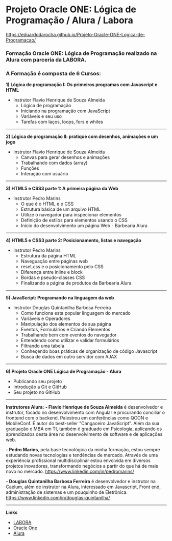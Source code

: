 # Projeto Oracle ONE: Lógica de Programação / Alura / Labora
https://eduardodarocha.github.io/Projeto-Oracle-ONE-Logica-de-Programacao/
 
 ### Formação Oracle ONE: Lógica de Programação realizado na Alura com parceria da LABORA.
     
 ### A Formação é composta de 6 Cursos:
   **1) Lógica de programação I: Os primeiros programas com Javascript e HTML** 
   - Instrutor Flavio Henrique de Souza Almeida
      - Lógica de programação
      - Iniciando na programação com JavaScript
      - Variáveis e seu uso
      - Tarefas com laços, loops, fors e whiles
---------------------------
    
 **2) Lógica de programação II: pratique com desenhos, animações e um jogo** 
 - Instrutor Flavio Henrique de Souza Almeida
   - Canvas para gerar desenhos e animações
   - Trabalhando com dados (array)
   - Funções
   - Interação com usuário
---------------------------
   
 **3) HTML5 e CSS3 parte 1: A primeira página da Web** 
 - Instrutor Pedro Marins
   - O que é o HTML e o CSS
   - Estrutura básica de um arquivo HTML
   - Utilize o navegador para inspecionar elementos
   - Definição de estilos para elementos usando o CSS
   - Início do desenvolvimento um página Web - Barbearia Alura
---------------------------
 
 **4) HTML5 e CSS3 parte 2: Posicionamento, listas e navegação** 
 - Instrutor Pedro Marins
   - Estrutura da página HTML
   - Naveguação entre páginas web
   - reset.css e o posicionamento pelo CSS
   - Diferença entre inline e block
   - Bordas e pseudo-classes CSS
   - Finalizando a página de produtos da Barbearia Alura
---------------------------

 **5) JavaScript: Programando na linguagem da web** 
 - Instrutor Douglas Quintanilha Barbosa Ferreira
   - Como funciona esta popular linguagem do mercado
   - Variáveis e Operadores
   - Manipulação dos elementos de sua página
   - Eventos, Formulários e Criando Elementos
   - Trabalhando bem com eventos do navegador
   - Entendendo como utilizar e validar formulários
   - Filtrando uma tabela
   - Conheçendo boas práticas de organização de código Javascript
   - Busca de dados em outro servidor com AJAX
---------------------------
    
 **6) Projeto Oracle ONE Lógica de Programação - Alura**
   - Publicando seu projeto
   - Introdução a Git e GitHub
   - Seu projeto no GitHub
---------------------------
  
**Instrutores Alura:**
 **- Flavio Henrique de Souza Almeida** é desenvolvedor e instrutor, focado no desenvolvimento com Angular e procurando conciliar o frontend com o backend. Palestrou em conferências como QCON e MobileConf. É autor do best-seller "Cangaceiro JavaScript". Além da sua graduação e MBA em TI, também é graduado em Psicologia, aplicando os aprendizados desta área no desenvolvimento de software e de aplicações web.
 
 **- Pedro Marins**, pela base tecnológica da minha formação, estou sempre estudando novas tecnologias e tendências de mercado. Através de uma experiência profissional multidisciplinar estou envolvida em diversos projetos inovadores, transformando negócios a partir do que há de mais novo no mercado. 
   https://www.linkedin.com/in/pedromarins/
   
 **- Douglas Quintanilha Barbosa Ferreira** é desenvolvedor e instrutor na Caelum, além de instrutor na Alura, interessado em Javascript, Front end, administração de sistemas e um pouquinho de Eletrônica.
   https://www.linkedin.com/in/douglas-quintanilha/
   
---------------------------
   
**Links**
   - [LABORA](https://www.labora.tech/)
   - [Oracle One](https://www.oracle.com/br/education/oracle-next-education/)
   - [Alura](https://www.alura.com.br/oracle-next-education)
